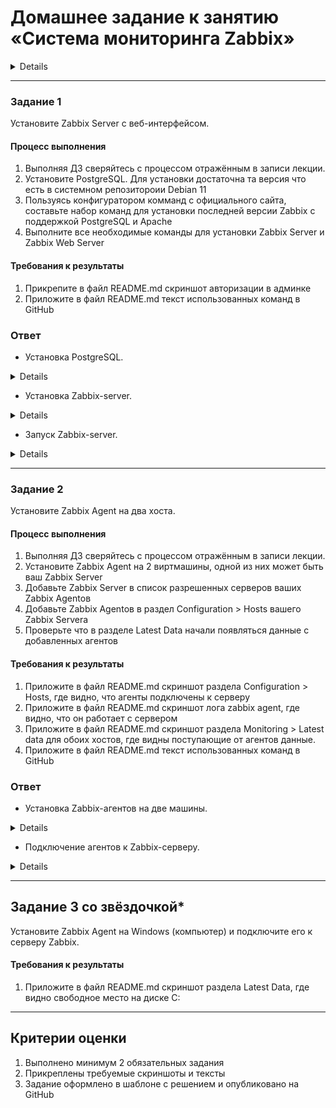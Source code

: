# Домашнее задание к занятию «Система мониторинга Zabbix»

<details>

В практике есть 2 основных и 1 дополнительное (со звездочкой) задания. Первые два нужно выполнять обязательно, третье - по желанию и его решение никак не повлияет на получение вами зачета по этому домашнему заданию, при этом вы сможете глубже и/или шире разобраться в материале. 

Пожалуйста, присылайте на проверку всю задачу сразу. Любые вопросы по решению задач задавайте в чате учебной группы.

### Цели задания
1. Научиться устанавливать Zabbix Server c веб-интерфейсом
2. Научиться устанавливать Zabbix Agent на хосты
3. Научиться устанавливать Zabbix Agent на компьютер и подключать его к серверу Zabbix 

### Чеклист готовности к домашнему заданию
- [ ] Просмотрите в личном кабинете занятие "Система мониторинга Zabbix" 

### Инструкция по выполнению домашнего задания

1. Сделайте fork [репозитория c шаблоном решения](https://github.com/netology-code/sys-pattern-homework) к себе в Github и переименуйте его по названию или номеру занятия, например, https://github.com/имя-вашего-репозитория/gitlab-hw или https://github.com/имя-вашего-репозитория/8-03-hw).
2. Выполните клонирование этого репозитория к себе на ПК с помощью команды `git clone`.
3. Выполните домашнее задание и заполните у себя локально этот файл README.md:
   - впишите вверху название занятия и ваши фамилию и имя;
   - в каждом задании добавьте решение в требуемом виде: текст/код/скриншоты/ссылка;
   - для корректного добавления скриншотов воспользуйтесь инструкцией [«Как вставить скриншот в шаблон с решением»](https://github.com/netology-code/sys-pattern-homework/blob/main/screen-instruction.md);
   - при оформлении используйте возможности языка разметки md. Коротко об этом можно посмотреть в [инструкции по MarkDown](https://github.com/netology-code/sys-pattern-homework/blob/main/md-instruction.md).
4. После завершения работы над домашним заданием сделайте коммит (`git commit -m "comment"`) и отправьте его на Github (`git push origin`).
5. Для проверки домашнего задания преподавателем в личном кабинете прикрепите и отправьте ссылку на решение в виде md-файла в вашем Github.
6. Любые вопросы задавайте в чате учебной группы и/или в разделе «Вопросы по заданию» в личном кабинете.

</details>

---

### Задание 1 

Установите Zabbix Server с веб-интерфейсом.

#### Процесс выполнения
1. Выполняя ДЗ сверяйтесь с процессом отражённым в записи лекции.
2. Установите PostgreSQL. Для установки достаточна та версия что есть в системном репозитороии Debian 11
3. Пользуясь конфигуратором комманд с официального сайта, составьте набор команд для установки последней версии Zabbix с поддержкой PostgreSQL и Apache
4. Выполните все необходимые команды для установки Zabbix Server и Zabbix Web Server

#### Требования к результаты 
1. Прикрепите в файл README.md скриншот авторизации в админке
2. Приложите в файл README.md текст использованных команд в GitHub

### Ответ

- Установка PostgreSQL.

<details>

![image](https://github.com/Ivashka80/Zabbix_p1/assets/121082757/1a478d9c-b9c8-4ffa-b177-61f61cf1ded9)

![image](https://github.com/Ivashka80/Zabbix_p1/assets/121082757/c36efb22-2c41-41c1-b92f-fe3d8b3425c5)

</details>

- Установка Zabbix-server.

<details>

![image](https://github.com/Ivashka80/Zabbix_p1/assets/121082757/ca6c26df-3645-43e8-b56b-1c343111c10f)

![image](https://github.com/Ivashka80/Zabbix_p1/assets/121082757/d0161ebc-d91f-4c13-a7d2-51ae00b79aa7)

![image](https://github.com/Ivashka80/Zabbix_p1/assets/121082757/c02ef913-3a93-4012-8c15-44825c8cb030)

![image](https://github.com/Ivashka80/Zabbix_p1/assets/121082757/2949a54c-9741-4fb8-b53d-4372b2e6c65d)

![image](https://github.com/Ivashka80/Zabbix_p1/assets/121082757/2976bb98-ee94-49ec-b28b-e9685f39bf6c)

![image](https://github.com/Ivashka80/Zabbix_p1/assets/121082757/a024b1c2-bfd0-49c8-9491-cbee32874768)

![image](https://github.com/Ivashka80/Zabbix_p1/assets/121082757/293998c0-b332-447d-9ab9-023af008e03b)

![image](https://github.com/Ivashka80/Zabbix_p1/assets/121082757/430e49ef-7df5-415e-a337-fe47cf296f8a)

</details>

- Запуск Zabbix-server.

<details>

![image](https://github.com/Ivashka80/Zabbix_p1/assets/121082757/8020e570-f1e8-465b-b6de-b55c0bac122b)

![image](https://github.com/Ivashka80/Zabbix_p1/assets/121082757/610f2f23-cf96-400e-9e48-b6c3677e93e4)

![image](https://github.com/Ivashka80/Zabbix_p1/assets/121082757/727e95ec-6038-4bb1-b85e-9ef7c17a9284)

![image](https://github.com/Ivashka80/Zabbix_p1/assets/121082757/03a7fd54-2fa9-4643-9332-96eaa37e2cef)

![image](https://github.com/Ivashka80/Zabbix_p1/assets/121082757/d76cd037-cfa9-4979-935e-4b025baa28bb)

![image](https://github.com/Ivashka80/Zabbix_p1/assets/121082757/ffb628db-f26e-4ca0-a092-0a5e7ad9c160)
  
</details>

---

### Задание 2 

Установите Zabbix Agent на два хоста.

#### Процесс выполнения
1. Выполняя ДЗ сверяйтесь с процессом отражённым в записи лекции.
2. Установите Zabbix Agent на 2 виртмашины, одной из них может быть ваш Zabbix Server
3. Добавьте Zabbix Server в список разрешенных серверов ваших Zabbix Agentов
4. Добавьте Zabbix Agentов в раздел Configuration > Hosts вашего Zabbix Servera
5. Проверьте что в разделе Latest Data начали появляться данные с добавленных агентов

#### Требования к результаты 
1. Приложите в файл README.md скриншот раздела Configuration > Hosts, где видно, что агенты подключены к серверу
2. Приложите в файл README.md скриншот лога zabbix agent, где видно, что он работает с сервером
3. Приложите в файл README.md скриншот раздела Monitoring > Latest data для обоих хостов, где видны поступающие от агентов данные.
4. Приложите в файл README.md текст использованных команд в GitHub

### Ответ

- Установка Zabbix-агентов на две машины.

<details>

![image](https://github.com/Ivashka80/Zabbix_p1/assets/121082757/52b45398-e8a7-4e94-8446-70230f2752a6)

![image](https://github.com/Ivashka80/Zabbix_p1/assets/121082757/cb0a9422-afbf-4b86-8608-e6eaec05c3d6)

![image](https://github.com/Ivashka80/Zabbix_p1/assets/121082757/c592488f-5f3a-45c8-a023-7f14b17241fa)

</details>



- Подключение агентов к Zabbix-серверу.

<details>

![image](https://github.com/Ivashka80/Zabbix_p1/assets/121082757/79bec362-b284-4485-aa9b-c59331766820)

![image](https://github.com/Ivashka80/Zabbix_p1/assets/121082757/266b0047-a5c5-4bad-9d3f-43bfebcf5e59)

![image](https://github.com/Ivashka80/Zabbix_p1/assets/121082757/78a2e77f-5fb5-4a8e-8795-9e96b0954d69)

![image](https://github.com/Ivashka80/Zabbix_p1/assets/121082757/c9052900-375d-4acf-acbe-934da4287168)

</details>






---
## Задание 3 со звёздочкой*
Установите Zabbix Agent на Windows (компьютер) и подключите его к серверу Zabbix.

#### Требования к результаты 
1. Приложите в файл README.md скриншот раздела Latest Data, где видно свободное место на диске C:
--- 

## Критерии оценки

1. Выполнено минимум 2 обязательных задания
2. Прикреплены требуемые скриншоты и тексты 
3. Задание оформлено в шаблоне с решением и опубликовано на GitHub



